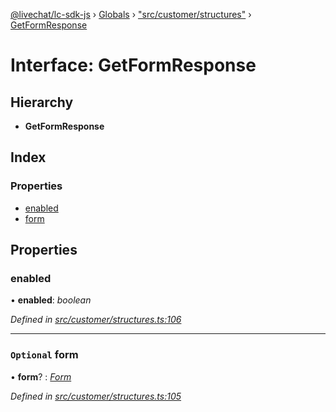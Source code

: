 [@livechat/lc-sdk-js](../README.md) › [Globals](../globals.md) › ["src/customer/structures"](../modules/_src_customer_structures_.md) › [GetFormResponse](_src_customer_structures_.getformresponse.md)

# Interface: GetFormResponse

## Hierarchy

* **GetFormResponse**

## Index

### Properties

* [enabled](_src_customer_structures_.getformresponse.md#enabled)
* [form](_src_customer_structures_.getformresponse.md#optional-form)

## Properties

###  enabled

• **enabled**: *boolean*

*Defined in [src/customer/structures.ts:106](https://github.com/livechat/lc-sdk-js/blob/ac28f06/src/customer/structures.ts#L106)*

___

### `Optional` form

• **form**? : *[Form](_src_customer_structures_.form.md)*

*Defined in [src/customer/structures.ts:105](https://github.com/livechat/lc-sdk-js/blob/ac28f06/src/customer/structures.ts#L105)*
